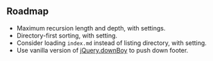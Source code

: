 ## Roadmap
- Maximum recursion length and depth, with settings.
- Directory-first sorting, with setting.
- Consider loading `index.md` instead of listing directory, with setting.
- Use vanilla version of [jQuery.downBoy](https://github.com/eustasy/jquery.downboy) to push down footer.
